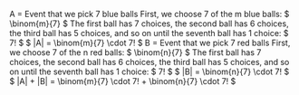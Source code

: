 A = Event that we pick 7 blue balls
First, we choose 7 of the m blue balls: $ \binom{m}{7} $
The first ball has 7 choices, the second ball has 6 choices, the third ball has 5 choices, and so on until the seventh ball has 1 choice: $ 7! $
$ |A| = \binom{m}{7} \cdot 7! $
B = Event that we pick 7 red balls
First, we choose 7 of the n red balls: $ \binom{n}{7} $
The first ball has 7 choices, the second ball has 6 choices, the third ball has 5 choices, and so on until the seventh ball has 1 choice: $ 7! $
$ |B| = \binom{n}{7} \cdot 7! $
$ |A| + |B| = \binom{m}{7} \cdot 7! + \binom{n}{7} \cdot 7! $
